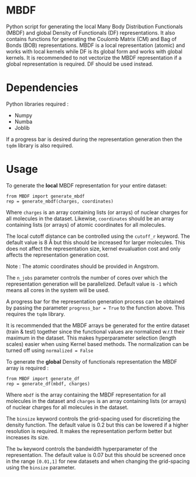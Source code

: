 # MBDF
Python script for generating the local Many Body Distribution Functionals (MBDF) and global Density of Functionals (DF) representations.
It also contains functions for generating the Coulomb Matrix (CM) and Bag of Bonds (BOB) representations.
MBDF is a local representation (atomic) and works with local kernels while DF is its global form and works with global kernels. It is recommended to not vectorize the MBDF representation if a global representation is required. DF should be used instead.

# Dependencies
Python libraries required : 
* Numpy
* Numba
* Joblib

If a progress bar is desired during the representation generation then the `tqdm` library is also required.

# Usage
To generate the **local** MBDF representation for your entire dataset:
```
from MBDF import generate_mbdf
rep = generate_mbdf(charges, coordinates)
```
Where `charges` is an array containing lists (or arrays) of nuclear charges for all molecules in the dataset. Likewise, `coordinates` should be an array containing lists (or arrays) of atomic coordinates for all molecules. 

The local cutoff distance can be controlled using the `cutoff_r` keyword. The default value is 8 Å but this should be increased for larger molecules. This does not affect the representation size, kernel evualuation cost and only affects the representation generation cost.

Note : The atomic coordinates should be provided in Angstrom.

The `n_jobs` parameter controls the number of cores over which the representation generation will be parallelized. Default value is `-1` which means all cores in the system will be used.

A progress bar for the representation generation process can be obtained by passing the parameter `progress_bar = True` to the function above. This requires the `tqdm` library.

It is recommended that the MBDF arrays be generated for the entire dataset (train & test) together since the functional values are normalized w.r.t their maximum in the dataset. This makes hyperparameter selection (length scales) easier when using Kernel based methods. The normalization can be turned off using `normalized = False`

To generate the **global** Density of functionals representation the MBDF array is required :
```
from MBDF import generate_df
rep = generate_df(mbdf, charges)
```
Where `mbdf` is the array containing the MBDF representation for all molecules in the dataset and `charges` is an array containing lists (or arrays) of nuclear charges for all molecules in the dataset.

The `binsize` keyword controls the grid-spacing used for discretizing the density function. The default value is 0.2 but this can be lowered if a higher resolution is required. It makes the representation perform better but increases its size.

The `bw` keyword controls the bandwidth hyperparameter of the representation. The default value is 0.07 but this should be screened once in the range `[0.01,1]` for new datasets and when changing the grid-spacing using the `binsize` parameter.
